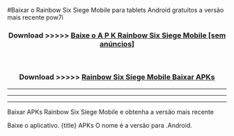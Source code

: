 #Baixar o Rainbow Six Siege Mobile   para tablets Android gratuitos a versão mais recente pow7i


<div align="center">
<h3>Download >>>>> <a href="https://pt-web.web.app/?pt= Rainbow Six Siege Mobile ">Baixe o A P K Rainbow Six Siege Mobile  [sem anúncios]</a></h3><br>

<h3>Download >>>>> <a href="https://pt-web.web.app/?pt= Rainbow Six Siege Mobile ">Rainbow Six Siege Mobile  Baixar APKs</a></h3>
</div>

----------------------------------------------------------

----------------------------------------------------------

----------------------------------------------------------

Baixar APKs Rainbow Six Siege Mobile  e obtenha a versão mais recente

Baixe o aplicativo. {title} APKs O nome é a versão para .Android.


